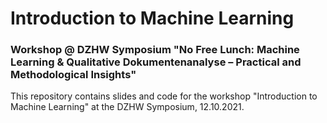 Introduction to Machine Learning
================

### Workshop @ DZHW Symposium "No Free Lunch: Machine Learning & Qualitative Dokumentenanalyse – Practical and Methodological Insights"

This repository contains slides and code for the workshop "Introduction to Machine Learning" at the DZHW Symposium, 12.10.2021.
